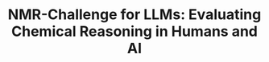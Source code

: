 ---
title: "NMR-Challenge for LLMs: Evaluating Chemical Reasoning in Humans and AI"
authors: "Sharlin, S., Agbere, F., Ishimwe, K, Osifová, Z., Socha, O, Dračínský, M, & Josephson, T. R."
pub_date: '2025-08-13'
journal: 'chemRxiv'
arxiv: 'chemrxiv-2025-x8h36-v2'
image: '/static/img/pub/LLM-NMR.png'
pdf: '/static/pdf/publications/ssharlin_202x.pdf'

links:

---